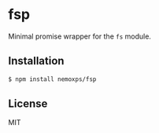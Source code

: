 # fsp
Minimal promise wrapper for the `fs` module.

## Installation
```sh
$ npm install nemoxps/fsp
```

## License
MIT